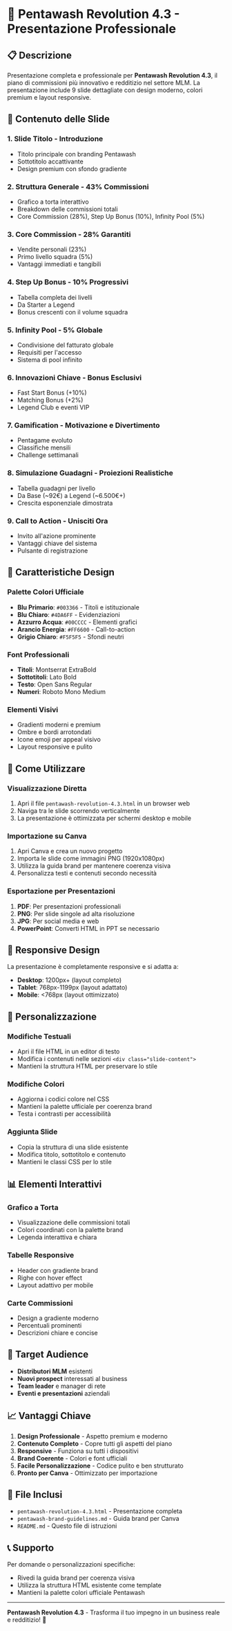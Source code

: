 # 🚀 Pentawash Revolution 4.3 - Presentazione Professionale

## 📋 Descrizione

Presentazione completa e professionale per **Pentawash Revolution 4.3**, il piano di commissioni più innovativo e redditizio nel settore MLM. La presentazione include 9 slide dettagliate con design moderno, colori premium e layout responsive.

## 🎯 Contenuto delle Slide

### 1. **Slide Titolo** - Introduzione
- Titolo principale con branding Pentawash
- Sottotitolo accattivante
- Design premium con sfondo gradiente

### 2. **Struttura Generale** - 43% Commissioni
- Grafico a torta interattivo
- Breakdown delle commissioni totali
- Core Commission (28%), Step Up Bonus (10%), Infinity Pool (5%)

### 3. **Core Commission** - 28% Garantiti
- Vendite personali (23%)
- Primo livello squadra (5%)
- Vantaggi immediati e tangibili

### 4. **Step Up Bonus** - 10% Progressivi
- Tabella completa dei livelli
- Da Starter a Legend
- Bonus crescenti con il volume squadra

### 5. **Infinity Pool** - 5% Globale
- Condivisione del fatturato globale
- Requisiti per l'accesso
- Sistema di pool infinito

### 6. **Innovazioni Chiave** - Bonus Esclusivi
- Fast Start Bonus (+10%)
- Matching Bonus (+2%)
- Legend Club e eventi VIP

### 7. **Gamification** - Motivazione e Divertimento
- Pentagame evoluto
- Classifiche mensili
- Challenge settimanali

### 8. **Simulazione Guadagni** - Proiezioni Realistiche
- Tabella guadagni per livello
- Da Base (~92€) a Legend (~6.500€+)
- Crescita esponenziale dimostrata

### 9. **Call to Action** - Unisciti Ora
- Invito all'azione prominente
- Vantaggi chiave del sistema
- Pulsante di registrazione

## 🎨 Caratteristiche Design

### **Palette Colori Ufficiale**
- **Blu Primario**: `#003366` - Titoli e istituzionale
- **Blu Chiaro**: `#4DA6FF` - Evidenziazioni
- **Azzurro Acqua**: `#00CCCC` - Elementi grafici
- **Arancio Energia**: `#FF6600` - Call-to-action
- **Grigio Chiaro**: `#F5F5F5` - Sfondi neutri

### **Font Professionali**
- **Titoli**: Montserrat ExtraBold
- **Sottotitoli**: Lato Bold
- **Testo**: Open Sans Regular
- **Numeri**: Roboto Mono Medium

### **Elementi Visivi**
- Gradienti moderni e premium
- Ombre e bordi arrotondati
- Icone emoji per appeal visivo
- Layout responsive e pulito

## 🚀 Come Utilizzare

### **Visualizzazione Diretta**
1. Apri il file `pentawash-revolution-4.3.html` in un browser web
2. Naviga tra le slide scorrendo verticalmente
3. La presentazione è ottimizzata per schermi desktop e mobile

### **Importazione su Canva**
1. Apri Canva e crea un nuovo progetto
2. Importa le slide come immagini PNG (1920x1080px)
3. Utilizza la guida brand per mantenere coerenza visiva
4. Personalizza testi e contenuti secondo necessità

### **Esportazione per Presentazioni**
1. **PDF**: Per presentazioni professionali
2. **PNG**: Per slide singole ad alta risoluzione
3. **JPG**: Per social media e web
4. **PowerPoint**: Converti HTML in PPT se necessario

## 📱 Responsive Design

La presentazione è completamente responsive e si adatta a:
- **Desktop**: 1200px+ (layout completo)
- **Tablet**: 768px-1199px (layout adattato)
- **Mobile**: <768px (layout ottimizzato)

## 🔧 Personalizzazione

### **Modifiche Testuali**
- Apri il file HTML in un editor di testo
- Modifica i contenuti nelle sezioni `<div class="slide-content">`
- Mantieni la struttura HTML per preservare lo stile

### **Modifiche Colori**
- Aggiorna i codici colore nel CSS
- Mantieni la palette ufficiale per coerenza brand
- Testa i contrasti per accessibilità

### **Aggiunta Slide**
- Copia la struttura di una slide esistente
- Modifica titolo, sottotitolo e contenuto
- Mantieni le classi CSS per lo stile

## 📊 Elementi Interattivi

### **Grafico a Torta**
- Visualizzazione delle commissioni totali
- Colori coordinati con la palette brand
- Legenda interattiva e chiara

### **Tabelle Responsive**
- Header con gradiente brand
- Righe con hover effect
- Layout adattivo per mobile

### **Carte Commissioni**
- Design a gradiente moderno
- Percentuali prominenti
- Descrizioni chiare e concise

## 🎯 Target Audience

- **Distributori MLM** esistenti
- **Nuovi prospect** interessati al business
- **Team leader** e manager di rete
- **Eventi e presentazioni** aziendali

## 📈 Vantaggi Chiave

1. **Design Professionale** - Aspetto premium e moderno
2. **Contenuto Completo** - Copre tutti gli aspetti del piano
3. **Responsive** - Funziona su tutti i dispositivi
4. **Brand Coerente** - Colori e font ufficiali
5. **Facile Personalizzazione** - Codice pulito e ben strutturato
6. **Pronto per Canva** - Ottimizzato per importazione

## 🔗 File Inclusi

- `pentawash-revolution-4.3.html` - Presentazione completa
- `pentawash-brand-guidelines.md` - Guida brand per Canva
- `README.md` - Questo file di istruzioni

## 📞 Supporto

Per domande o personalizzazioni specifiche:
- Rivedi la guida brand per coerenza visiva
- Utilizza la struttura HTML esistente come template
- Mantieni la palette colori ufficiale Pentawash

---

**Pentawash Revolution 4.3** - Trasforma il tuo impegno in un business reale e redditizio! 🚀
